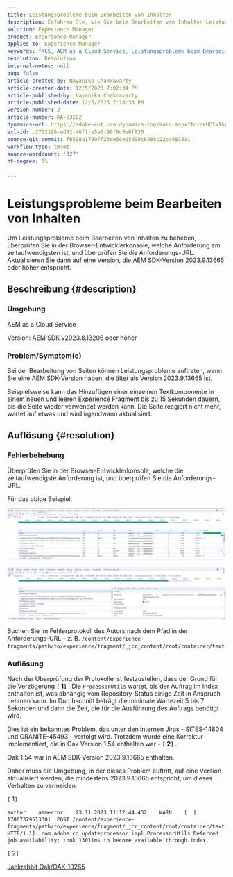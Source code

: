 ```yaml
---
title: Leistungsprobleme beim Bearbeiten von Inhalten
description: Erfahren Sie, wie Sie beim Bearbeiten von Inhalten Leistungsprobleme beheben können. Aktualisieren Sie auf eine Version, die der SDK-Version 2023.9.13665 oder höher AEM.
solution: Experience Manager
product: Experience Manager
applies-to: Experience Manager
keywords: "KCS, AEM as a Cloud Service, Leistungsprobleme beim Bearbeiten von Seiten, "
resolution: Resolution
internal-notes: null
bug: false
article-created-by: Nayanika Chakravarty
article-created-date: 12/5/2023 7:02:34 PM
article-published-by: Nayanika Chakravarty
article-published-date: 12/5/2023 7:18:30 PM
version-number: 2
article-number: KA-23222
dynamics-url: https://adobe-ent.crm.dynamics.com/main.aspx?forceUCI=1&pagetype=entityrecord&etn=knowledgearticle&id=043862d7-a093-ee11-be37-6045bd006793
exl-id: c2712198-ed92-46f1-a5a6-99f6c5e6f820
source-git-commit: f0598a17997f23ee5ce25d90c6488c22ca4838a1
workflow-type: tm+mt
source-wordcount: '327'
ht-degree: 3%

---
```


# Leistungsprobleme beim Bearbeiten von Inhalten


Um Leistungsprobleme beim Bearbeiten von Inhalten zu beheben, überprüfen Sie in der Browser-Entwicklerkonsole, welche Anforderung am zeitaufwendigsten ist, und überprüfen Sie die Anforderungs-URL. Aktualisieren Sie dann auf eine Version, die AEM SDK-Version 2023.9.13665 oder höher entspricht.

## Beschreibung {#description}


### Umgebung

AEM as a Cloud Service

Version: AEM SDK v2023.8.13206 oder höher

### Problem/Symptom(e)

Bei der Bearbeitung von Seiten können Leistungsprobleme auftreten, wenn Sie eine AEM SDK-Version haben, die älter als Version 2023.9.13665 ist.

Beispielsweise kann das Hinzufügen einer einzelnen Textkomponente in einem neuen und leeren Experience Fragment bis zu 15 Sekunden dauern, bis die Seite wieder verwendet werden kann. Die Seite reagiert nicht mehr, wartet auf etwas und wird irgendwann aktualisiert.


## Auflösung {#resolution}


### Fehlerbehebung

Überprüfen Sie in der Browser-Entwicklerkonsole, welche die zeitaufwendigste Anforderung ist, und überprüfen Sie die Anforderungs-URL.

Für das obige Beispiel:

![](assets/20d78534-ad8a-ee11-8179-6045bd006a22.png)

![](assets/76c14aea-ad8a-ee11-8179-6045bd006a22.png)

Suchen Sie im Fehlerprotokoll des Autors nach dem Pfad in der Anforderungs-URL - z. B. `/content/experience-fragments/path/to/experience/fragment/_jcr_content/root/container/text`

### Auflösung

Nach der Überprüfung der Protokolle ist festzustellen, dass der Grund für die Verzögerung <b>`[` 1`]` </b>. Die `ProcessorUtils` wartet, bis der Auftrag im Index enthalten ist, was abhängig vom Repository-Status einige Zeit in Anspruch nehmen kann. Im Durchschnitt beträgt die minimale Wartezeit 5 bis 7 Sekunden und dann die Zeit, die für die Ausführung des Auftrags benötigt wird.

Dies ist ein bekanntes Problem, das unter den internen Jiras - SITES-14804 und GRANITE-45493 - verfolgt wird. Trotzdem wurde eine Korrektur implementiert, die in Oak Version 1.54 enthalten war - <b>`[` 2`]` </b>.

Oak 1.54 war in AEM SDK-Version 2023.9.13665 enthalten.

Daher muss die Umgebung, in der dieses Problem auftritt, auf eine Version aktualisiert werden, die mindestens 2023.9.13665 entspricht, um dieses Verhalten zu vermeiden.

`[` 1`]`


```
author    aemerror    23.11.2023 11:12:44.432    WARN    [  [ 1700737951330]  POST /content/experience-fragments/path/to/experience/fragment/_jcr_content/root/container/text HTTP/1.1]  com.adobe.cq.updateprocessor.impl.ProcessorUtils Deferred job availability; took 13011ms to become available through index.
```


`[` 2`]`

[Jackrabbit Oak/OAK-10265](https://issues.apache.org/jira/browse/OAK-10265)
